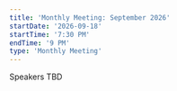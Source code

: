 ```yaml
---
title: 'Monthly Meeting: September 2026'
startDate: '2026-09-18'
startTime: '7:30 PM'
endTime: '9 PM'
type: 'Monthly Meeting'
---
```


Speakers TBD
